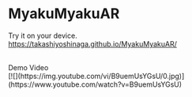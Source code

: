 # MyakuMyakuAR

Try it on your device. <br>
https://takashiyoshinaga.github.io/MyakuMyakuAR/

<br>
Demo Video<br>
[![](https://img.youtube.com/vi/B9uemUsYGsU/0.jpg)](https://www.youtube.com/watch?v=B9uemUsYGsU)
